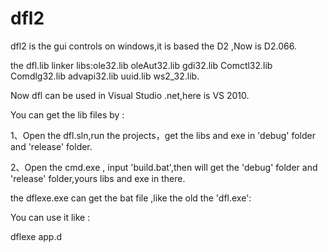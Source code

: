 dfl2
====
dfl2 is the gui controls on windows,it is based the D2 ,Now is D2.066.

the dfl.lib linker libs:ole32.lib oleAut32.lib gdi32.lib Comctl32.lib Comdlg32.lib advapi32.lib uuid.lib ws2_32.lib.

Now dfl can be used in Visual Studio .net,here is VS 2010. 

You can get the lib files by :

1、Open the dfl.sln,run the projects，get the libs and exe in 'debug' folder and 'release' folder.

2、Open the cmd.exe , input 'build.bat',then will get the 'debug' folder and 'release' folder,yours libs and exe in there. 

the dflexe.exe can get the bat file ,like the old the 'dfl.exe':

You can use it like :
  
  dflexe app.d

